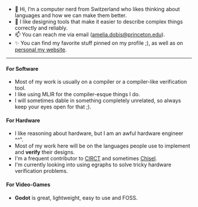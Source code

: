 - 👋 Hi, I’m a computer nerd from Switzerland who likes thinking about languages and how we can make them better.  
- 👀 I like designing tools that make it easier to describe complex things correctly and reliably.  
- 📫 You can reach me via email (amelia.dobis@princeton.edu).  
- ✨ You can find my favorite stuff pinned on my profile ;), as well as on [personal my website](https://cs.princeton.edu/~ad4048).  
**********************************
#### For Software  
- Most of my work is usually on a compiler or a compiler-like verification tool.
- I like using MLIR for the compiler-esque things I do.  
- I will sometimes dable in something completely unrelated, so always keep your eyes open for that ;).  
  
#### For Hardware  
- I like reasoning about hardware, but I am an awful hardware engineer ^^".
- Most of my work here will be on the languages people use to implement and **verify** their designs. 
- I'm a frequent contributor to [CIRCT](https://github.com/llvm/circt) and sometimes [Chisel](https://github.com/chipsalliance/chisel).
- I'm currently looking into using egraphs to solve tricky hardware verification problems. 
    
#### For Video-Games  
- **Godot** is great, lightweight, easy to use and FOSS.  

<!---
Dobios/Dobios is a ✨ special ✨ repository because its `README.md` (this file) appears on your GitHub profile.
You can click the Preview link to take a look at your changes.
--->
